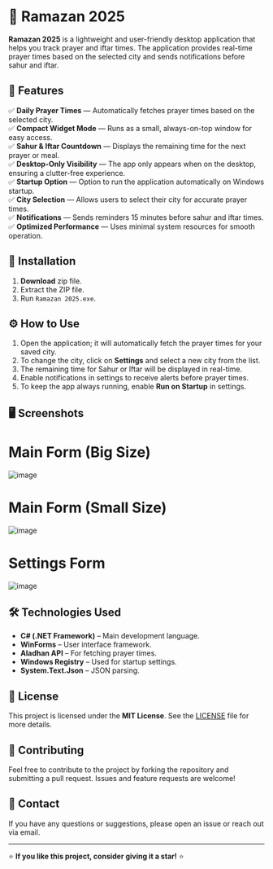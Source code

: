 # 🕌 Ramazan 2025

**Ramazan 2025** is a lightweight and user-friendly desktop application that helps you track prayer and iftar times. The application provides real-time prayer times based on the selected city and sends notifications before sahur and iftar.

## 📌 Features

✅ **Daily Prayer Times** — Automatically fetches prayer times based on the selected city.  
✅ **Compact Widget Mode** — Runs as a small, always-on-top window for easy access.  
✅ **Sahur & Iftar Countdown** — Displays the remaining time for the next prayer or meal.  
✅ **Desktop-Only Visibility** — The app only appears when on the desktop, ensuring a clutter-free experience.  
✅ **Startup Option** — Option to run the application automatically on Windows startup.  
✅ **City Selection** — Allows users to select their city for accurate prayer times.  
✅ **Notifications** — Sends reminders 15 minutes before sahur and iftar times.  
✅ **Optimized Performance** — Uses minimal system resources for smooth operation.

## 🚀 Installation

1. **Download** zip file.
2. Extract the ZIP file.  
3. Run `Ramazan 2025.exe`.  

## ⚙️ How to Use

1. Open the application; it will automatically fetch the prayer times for your saved city.
2. To change the city, click on **Settings** and select a new city from the list.
3. The remaining time for Sahur or Iftar will be displayed in real-time.
4. Enable notifications in settings to receive alerts before prayer times.
5. To keep the app always running, enable **Run on Startup** in settings.

## 🖥️ Screenshots

# Main Form (Big Size)
![image](https://github.com/user-attachments/assets/b5d4ec7f-8900-46b3-9766-e7c3c530e73e)
# Main Form (Small Size)
![image](https://github.com/user-attachments/assets/e2accd78-7907-40a4-9258-60a5d2ce0955)
# Settings Form
![image](https://github.com/user-attachments/assets/9d7cc53f-5282-4570-a1cd-bd7dce5e709f)


## 🛠️ Technologies Used

- **C# (.NET Framework)** – Main development language.
- **WinForms** – User interface framework.
- **Aladhan API** – For fetching prayer times.
- **Windows Registry** – Used for startup settings.
- **System.Text.Json** – JSON parsing.

## 📜 License

This project is licensed under the **MIT License**. See the [LICENSE](LICENSE) file for more details.

## 🤝 Contributing

Feel free to contribute to the project by forking the repository and submitting a pull request. Issues and feature requests are welcome!

## 📩 Contact

If you have any questions or suggestions, please open an issue or reach out via email.

---
⭐ **If you like this project, consider giving it a star!** ⭐
